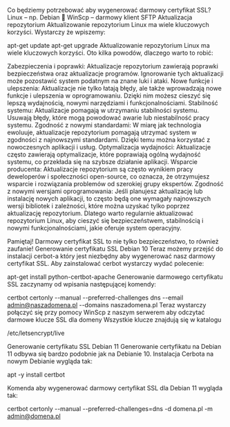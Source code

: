 Co będziemy potrzebować aby wygenerować darmowy certyfikat SSL?
Linux – np. Debian 🙂
WinScp – darmowy klient SFTP
Aktualizacja repozytorium
Aktualizowanie repozytorium Linux ma wiele kluczowych korzyści. Wystarczy że wpiszemy:

apt-get update
apt-get upgrade
Aktualizowanie repozytorium Linux ma wiele kluczowych korzyści. Oto kilka powodów, dlaczego warto to robić:

Zabezpieczenia i poprawki: Aktualizacje repozytorium zawierają poprawki bezpieczeństwa oraz aktualizacje programów. Ignorowanie tych aktualizacji może pozostawić system podatnym na znane luki i ataki.
Nowe funkcje i ulepszenia: Aktualizacje nie tylko łatają błędy, ale także wprowadzają nowe funkcje i ulepszenia w oprogramowaniu. Dzięki nim możesz cieszyć się lepszą wydajnością, nowymi narzędziami i funkcjonalnościami.
Stabilność systemu: Aktualizacje pomagają w utrzymaniu stabilności systemu. Usuwają błędy, które mogą powodować awarie lub niestabilność pracy systemu.
Zgodność z nowymi standardami: W miarę jak technologia ewoluuje, aktualizacje repozytorium pomagają utrzymać system w zgodności z najnowszymi standardami. Dzięki temu można korzystać z nowoczesnych aplikacji i usług.
Optymalizacja wydajności: Aktualizacje często zawierają optymalizacje, które poprawiają ogólną wydajność systemu, co przekłada się na szybsze działanie aplikacji.
Wsparcie producenta: Aktualizacje repozytorium są często wynikiem pracy deweloperów i społeczności open-source, co oznacza, że otrzymujesz wsparcie i rozwiązania problemów od szerokiej grupy ekspertów.
Zgodność z nowymi wersjami oprogramowania: Jeśli planujesz aktualizację lub instalację nowych aplikacji, to często będą one wymagały najnowszych wersji bibliotek i zależności, które można uzyskać tylko poprzez aktualizację repozytorium.
Dlatego warto regularnie aktualizować repozytorium Linux, aby cieszyć się bezpieczeństwem, stabilnością i nowymi funkcjonalnościami, jakie oferuje system operacyjny.

Pamiętaj! Darmowy certyfikat SSL to nie tylko bezpieczeństwo, to również zaufanie!
Generowanie certyfikatu SSL Debian 10
Teraz możemy przejść do instalacji cerbot-a który jest niezbędny aby wygenerować nasz darmowy certyfikat SSL. Aby zainstalować cerbot wystarczy wydać polecenie:

apt-get install python-certbot-apache
Generowanie darmowego certyfikatu SSL zaczynamy od wpisania następującej komendy:

certbot certonly --manual --preferred-challenges dns --email admin@naszadomena.pl --domains naszadomena.pl
Teraz wystarczy połączyć się przy pomocy WinScp z naszym serwerem aby odczytać darmowe klucze SSL dla domeny Wszystkie klucze znajdują się w katalogu

/etc/letsencrypt/live

Generowanie certyfikatu SSL Debian 11
Generowanie certyfikatu na Debian 11 odbywa się bardzo podobnie jak na Debianie 10. Instalacja Cerbota na nowym Debianie wygląda tak:

apt -y install certbot

Komenda aby wygenerować darmowy certyfikat SSL dla Debian 11 wygląda tak:

certbot certonly --manual --preferred-challenges=dns -d domena.pl -m admin@domena.pl
